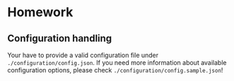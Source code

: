 # Homework

## Configuration handling

Your have to provide a valid configuration file under `./configuration/config.json`. If you need more information about available configuration options, please check `./configuration/config.sample.json`!
